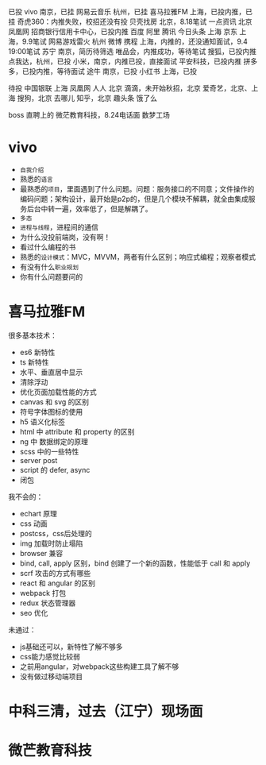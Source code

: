 已投
    vivo 南京，已挂
    网易云音乐 杭州，已挂
    喜马拉雅FM 上海，已投内推，已挂
    奇虎360：内推失败，校招还没有投
    贝壳找房 北京，8.18笔试
    一点资讯 北京
    凤凰网
    招商银行信用卡中心，已投内推
    百度
    阿里
    腾讯
    今日头条 上海
    京东 上海，9.9笔试
    网易游戏雷火 杭州
    微博
    携程 上海，内推的，还没通知面试，9.4 19:00笔试
    苏宁 南京，简历待筛选
    唯品会，内推成功，等待笔试
    搜狐，已投内推
    点我达，杭州，已投
    小米，南京，内推已投，直接面试
    平安科技，已投内推
    拼多多，已投内推，等待面试
    途牛 南京，已投
    小红书 上海，已投

待投
    中国银联 上海
    凤凰网
    人人 北京
    滴滴，未开始秋招，北京
    爱奇艺，北京、上海
    搜狗，北京
    去哪儿
    知乎，北京
    趣头条
    饿了么

boss 直聘上的
    微茫教育科技，8.24电话面
    数梦工场

# vivo
- `自我介绍`
- 熟悉的`语言`
- 最熟悉的`项目`，里面遇到了什么问题。问题：服务接口的不同意；文件操作的编码问题；架构设计，最开始是p2p的，但是几个模块不解耦，就全由集成服务后台中转一遍，效率低了，但是解耦了。
- `多态`
- `进程与线程`，进程间的通信
- 为什么没投前端岗，没有啊！
- 看过什么编程的书
- 熟悉的`设计模式`：MVC，MVVM，两者有什么区别；响应式编程；观察者模式
- 有没有什么`职业规划`
- 你有什么问题要问的

# 喜马拉雅FM
很多基本技术：
- es6 新特性
- ts 新特性
- 水平、垂直居中显示
- 清除浮动
- 优化页面加载性能的方式
- canvas 和 svg 的区别
- 符号字体图标的使用
- h5 语义化标签
- html 中 attribute 和 property 的区别
- ng 中 数据绑定的原理
- scss 中的一些特性
- server post
- script 的 defer, async
- 闭包

我不会的：
- echart 原理
- css 动画
- postcss，css后处理的
- img 加载时防止塌陷
- browser 兼容
- bind, call, apply 区别，bind 创建了一个新的函数，性能低于 call 和 apply
- scrf 攻击的方式有哪些
- react 和 angular 的区别
- webpack 打包
- redux 状态管理器
- seo 优化

未通过：
- js基础还可以，新特性了解不够多
- css能力感觉比较弱
- 之前用angular，对webpack这些构建工具了解不够
- 没有做过移动端项目

# 中科三清，过去（江宁）现场面

# 微芒教育科技